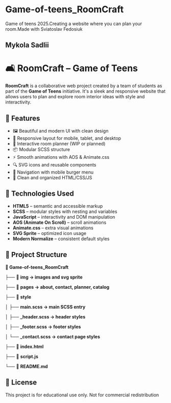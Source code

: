 # Game-of-teens_RoomCraft
Game of teens 2025.Creating a website where you can plan your room.Made with Sviatoslav Fedosiuk

## Mykola Sadlii
# 🛋️ RoomCraft – Game of Teens

**RoomCraft** is a collaborative web project created by a team of students as part of the **Game of Teens** initiative. It's a sleek and responsive website that allows users to plan and explore room interior ideas with style and interactivity.

## 🌟 Features

- 🖼️ Beautiful and modern UI with clean design
- 📱 Responsive layout for mobile, tablet, and desktop
- 🔧 Interactive room planner (WIP or planned)
- 📦 Modular SCSS structure
- ⚡ Smooth animations with AOS & Animate.css
- 🔍 SVG icons and reusable components
- 🧭 Navigation with mobile burger menu
- 🧠 Clean and organized HTML/CSS/JS

## 🚀 Technologies Used

- **HTML5** – semantic and accessible markup  
- **SCSS** – modular styles with nesting and variables  
- **JavaScript** – interactivity and DOM manipulation  
- **AOS (Animate On Scroll)** – scroll animations  
- **Animate.css** – extra visual animations  
- **SVG Sprite** – optimized icon usage  
- **Modern Normalize** – consistent default styles

## 📂 Project Structure

**📁 Game-of-teens_RoomCraft**

├── 📁 **img → images and svg sprite**

├── 📁 **pages → about, contact, planner, catalog**

├── 📁 **style**

│ ├── **main.scss → main SCSS entry**

│ ├── **_header.scss → header styles**

│ ├── **_footer.scss → footer styles**

│ └── **_contact.scss → contact page styles**

├── 📄 **index.html**

├── 📄 **script.js**

└── 📄 **README.md**

## 📄 License
This project is for educational use only. Not for commercial redistribution